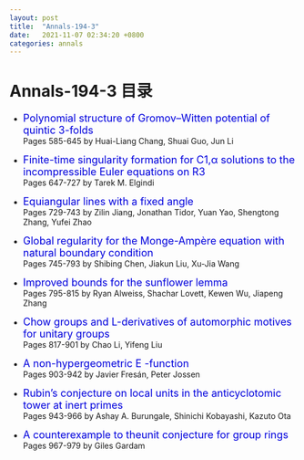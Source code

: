 ```yaml
---
layout: post
title:  "Annals-194-3"
date:   2021-11-07 02:34:20 +0800
categories: annals
---
```


# Annals-194-3 目录

<!-- Volume 194, Issue 3 – November 2021 -->
- <font color="#0000dd" size="4">Polynomial structure of Gromov–Witten potential of quintic 3-folds</font>		
  Pages 585-645 by Huai-Liang Chang, Shuai Guo, Jun Li	

- <font color="#0000dd" size="4">Finite-time singularity formation for C1,α solutions to the incompressible Euler equations on R3</font>		
  Pages 647-727 by Tarek M. Elgindi	

- <font color="#0000dd" size="4">Equiangular lines with a fixed angle</font>		
  Pages 729-743 by Zilin Jiang, Jonathan Tidor, Yuan Yao, Shengtong Zhang, Yufei Zhao	

- <font color="#0000dd" size="4">Global regularity for the Monge-Ampère equation with natural boundary condition</font>		
  Pages 745-793 by Shibing Chen, Jiakun Liu, Xu-Jia Wang	

- <font color="#0000dd" size="4">Improved bounds for the sunflower lemma</font>		
  Pages 795-815 by Ryan Alweiss, Shachar Lovett, Kewen Wu, Jiapeng Zhang	

- <font color="#0000dd" size="4">Chow groups and L-derivatives of automorphic motives for unitary groups</font>		
  Pages 817-901 by Chao Li, Yifeng Liu	

- <font color="#0000dd" size="4">A non-hypergeometric E
-function</font>		
  Pages 903-942 by Javier Fresán, Peter Jossen	

- <font color="#0000dd" size="4">Rubin’s conjecture on local units in the anticyclotomic tower at inert primes</font>		
  Pages 943-966 by Ashay A. Burungale, Shinichi Kobayashi, Kazuto Ota	

- <font color="#0000dd" size="4">A counterexample to theunit conjecture for group rings</font>		
  Pages 967-979 by Giles Gardam	

<!-- 
- <font color="#0000dd" size="4">The threshold conjecture for the energy critical hyperbolic Yang–Mills equation</font>		
  Pages 393-473 by Sung-Jin Oh, Daniel Tataru	

- <font color="#0000dd" size="4">Thresholds versus fractional expectation-thresholds</font>		
  Pages 475-495 by Keith Frankston, Jeff Kahn, Bhargav Narayanan, Jinyoung Park	

- <font color="#0000dd" size="4">Inscribed rectangles in a smooth Jordan curve attain at least one third of all aspect ratios</font>		
  Pages 497-508 by Cole Hugelmeyer	

- <font color="#0000dd" size="4">The rectangular peg problem</font>		
  Pages 509-517 by Joshua Evan Greene, Andrew Lobb	

- <font color="#0000dd" size="4">Isolation of cuspidal spectrum, with application to the Gan–Gross–Prasad conjecture</font>		
  Pages 519-584 by Raphaël Beuzart-Plessis, Yifeng Liu, Wei Zhang, Xinwen Zhu	 -->